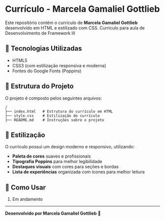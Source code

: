 # Currículo - Marcela Gamaliel Gottlieb

Este repositório contém o currículo de **Marcela Gamaliel Gottlieb** desenvolvido em HTML e estilizado com CSS.
Curriculo para aula de Desenvolvimento de Framework III

## 📌 Tecnologias Utilizadas

- HTML5
- CSS3 (com estilização responsiva e moderna)
- Fontes do Google Fonts (Poppins)

## 📄 Estrutura do Projeto

O projeto é composto pelos seguintes arquivos:

```
/
├── index.html   # Estrutura do currículo em HTML
├── style.css    # Estilização do currículo
├── README.md    # Instruções sobre o projeto
```

## 🎨 Estilização

O currículo possui um design moderno e responsivo, utilizando:

- **Paleta de cores** suaves e profissionais
- **Tipografia Poppins** para melhor legibilidade
- **Destaques visuais** com cores para seções e bordas
- **Lista de experiências** organizada com ícones para melhor leitura

## 🔧 Como Usar

1. Em andamento

---

**Desenvolvido por Marcela Gamaliel Gottlieb** 🚀
